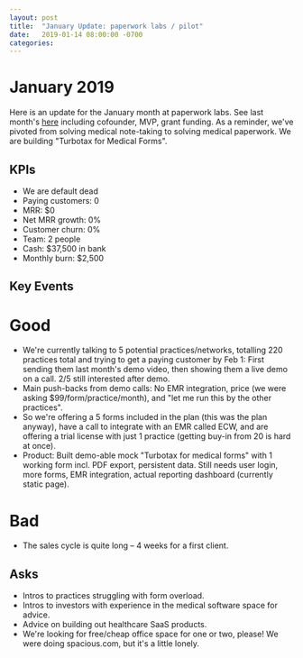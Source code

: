 ```yaml
---
layout: post
title:  "January Update: paperwork labs / pilot"
date:   2019-01-14 08:00:00 -0700
categories: 
---
```


January 2019
===

Here is an update for the January month at paperwork labs. See last month's [here](/startup-updates-2) including cofounder, MVP, grant funding. As a reminder, we've pivoted from solving medical note-taking to solving medical paperwork. We are building "Turbotax for Medical Forms".


KPIs
----
* We are default dead
* Paying customers: 0
* MRR: $0
* Net MRR growth: 0%
* Customer churn: 0%
* Team: 2 people
* Cash: $37,500 in bank
* Monthly burn: $2,500


Key Events
----------
Good
====
* We're currently talking to 5 potential practices/networks, totalling 220 practices total and trying to get a paying customer by Feb 1: First sending them last month's demo video, then showing them a live demo on a call. 2/5 still interested after demo. 
* Main push-backs from demo calls: No EMR integration, price (we were asking $99/form/practice/month), and "let me run this by the other practices". 
* So we're offering a 5 forms included in the plan (this was the plan anyway), have a call to integrate with an EMR called ECW, and are offering a trial license with just 1 practice (getting buy-in from 20 is hard at once).
* Product: Built demo-able mock "Turbotax for medical forms" with 1 working form incl. PDF export, persistent data. Still needs user login, more forms, EMR integration, actual reporting dashboard (currently static page).

Bad
===
* The sales cycle is quite long – 4 weeks for a first client.

Asks
----
* Intros to practices struggling with form overload.
* Intros to investors with experience in the medical software space for advice.
* Advice on building out healthcare SaaS products.
* We're looking for free/cheap office space for one or two, please! We were doing spacious.com, but it's a little lonely.